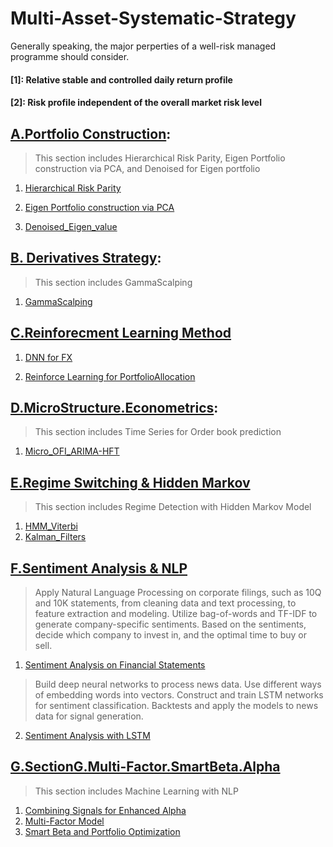 # Multi-Asset-Systematic-Strategy
Generally speaking, the major perperties of a well-risk managed programme should consider.

#### [1]: Relative stable and controlled daily return profile
#### [2]: Risk profile independent of the overall market risk level

## [A.Portfolio Construction](https://github.com/michaelsyao/Multi-Asset-Systematic-Strategy/tree/main/SectionA.Portfolio%20Construction):
> This section includes Hierarchical Risk Parity, Eigen Portfolio construction via PCA, and Denoised for Eigen portfolio
1.  [Hierarchical Risk Parity](https://github.com/michaelsyao/Multi-Asset-Systematic-Strategy/blob/main/SectionA.Portfolio%20Construction/01.PF_Hierarchical%20Risk%20Parity.ipynb)

2. [Eigen Portfolio construction via PCA](https://github.com/michaelsyao/Multi-Asset-Systematic-Strategy/blob/main/SectionA.Portfolio%20Construction/02.PF_Eigen.PCA.ipynb)

3. [Denoised_Eigen_value](https://github.com/michaelsyao/Multi-Asset-Systematic-Strategy/blob/main/SectionA.Portfolio%20Construction/03.PF_Denoised_Eigen_value.py)

## [B. Derivatives Strategy](https://github.com/michaelsyao/Multi-Asset-Systematic-Strategy/tree/main/SectionB.Derivatives%20Strategy/01.Gamma%20Scalping):
> This section includes GammaScalping
1.  [GammaScalping](https://github.com/michaelsyao/Multi-Asset-Systematic-Strategy/blob/main/SectionB.Derivatives%20Strategy/01.Gamma%20Scalping/Strategy1_ShortStrangle.m)

## [C.Reinforecment Learning Method](https://github.com/michaelsyao/Multi-Asset-Systematic-Strategy/tree/main/SectionC.ReinforementLearning.DNN)
1. [DNN for FX](https://github.com/michaelsyao/Multi-Asset-Systematic-Strategy/blob/main/SectionC.ReinforementLearning.DNN/01_DenseNeutralNetwork_FX.ipynb)

2. [Reinforce Learning for PortfolioAllocation](https://github.com/michaelsyao/Multi-Asset-Systematic-Strategy/blob/main/SectionC.ReinforementLearning.DNN/PortfolioAllocation.ipynb)

## [D.MicroStructure.Econometrics](https://github.com/michaelsyao/Multi-Asset-Systematic-Strategy/tree/main/SectionD.MicroStructue.Econometrics):
> This section includes Time Series for Order book prediction
1.  [Micro_OFI_ARIMA-HFT](https://github.com/michaelsyao/Multi-Asset-Systematic-Strategy/blob/main/SectionD.MicroStructue.Econometrics/01.Micro_OFI_ARIMA-HFT.ipynb)

## [E.Regime Switching & Hidden Markov](https://github.com/michaelsyao/Multi-Asset-Systematic-Strategy/tree/main/SectionE.RegimeDetection)
> This section includes Regime Detection with Hidden Markov Model
1.  [HMM_Viterbi](https://github.com/michaelsyao/Multi-Asset-Systematic-Strategy/blob/main/SectionE.RegimeDetection/01.HMM_Viterbi.ipynb)
2.  [Kalman_Filters](https://github.com/michaelsyao/Multi-Asset-Systematic-Strategy/blob/main/SectionE.RegimeDetection/02.Kalman_Filters.ipynb)

## [F.Sentiment Analysis & NLP](https://github.com/michaelsyao/Multi-Asset-Systematic-Strategy/tree/main/SectionE.RegimeDetection)
> Apply Natural Language Processing on corporate filings, such as 10Q and 10K statements, from cleaning data and text processing, to feature extraction and modeling. Utilize bag-of-words and TF-IDF to generate company-specific sentiments. Based on the sentiments, decide which company to invest in, and the optimal time to buy or sell.
1.  [Sentiment Analysis on Financial Statements](https://github.com/michaelsyao/Multi-Asset-Systematic-Strategy/blob/main/SectionF.NLP.SentimentAnalysis/Project1_NLP_FinancialStatement.ipynb)

> Build deep neural networks to process news data. Use different ways of embedding words into vectors. Construct and train LSTM networks for sentiment classification. Backtests and apply the models to news data for signal generation.
2.  [Sentiment Analysis with LSTM](https://github.com/michaelsyao/Multi-Asset-Systematic-Strategy/blob/main/SectionF.NLP.SentimentAnalysis/Project2_SentimentAnalysis_Twitter.ipynb)

## [G.SectionG.Multi-Factor.SmartBeta.Alpha](https://github.com/michaelsyao/Multi-Asset-Systematic-Strategy/tree/main/SectionE.RegimeDetection)
> This section includes Machine Learning with NLP
1.  [Combining Signals for Enhanced Alpha](https://github.com/michaelsyao/Multi-Asset-Systematic-Strategy/blob/main/SectionE.RegimeDetection/01.HMM_Viterbi.ipynb)
2.  [Multi-Factor Model](https://github.com/michaelsyao/Multi-Asset-Systematic-Strategy/blob/main/SectionE.RegimeDetection/01.HMM_Viterbi.ipynb)
3.  [Smart Beta and Portfolio Optimization](https://github.com/michaelsyao/Multi-Asset-Systematic-Strategy/blob/main/SectionE.RegimeDetection/01.HMM_Viterbi.ipynb)
